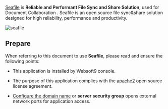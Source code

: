 [Seafile](https://www.seafile.com/home/) is **Reliable and Performant File Sync and Share Solution**, used for Document Collaboration . Seafile is an open source file sync&share solution designed for high reliability, performance and productivity. 


![seafile](https://libs.websoft9.com/Websoft9/DocsPicture/en/seafile/seafile-gui-websoft9.png)


## Prepare

When referring to this document to use **Seafile**, please read and ensure the following points:

- This application is installed by Websoft9 console.

- The purpose of this application complies with the [apache2](https://opensource.org/licenses/Apache-2.0) open source license agreement.

- [Configure the domain name](./domain-set) or **server security group** opens external network ports for application access.